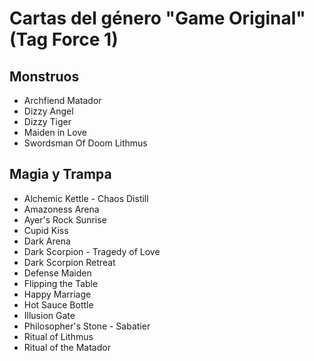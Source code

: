 # Cartas del género "Game Original" (Tag Force 1)

## Monstruos

- Archfiend Matador
- Dizzy Angel
- Dizzy Tiger
- Maiden in Love
- Swordsman Of Doom Lithmus

## Magia y Trampa

- Alchemic Kettle - Chaos Distill
- Amazoness Arena
- Ayer's Rock Sunrise
- Cupid Kiss
- Dark Arena
- Dark Scorpion - Tragedy of Love
- Dark Scorpion Retreat
- Defense Maiden
- Flipping the Table
- Happy Marriage
- Hot Sauce Bottle
- Illusion Gate
- Philosopher's Stone - Sabatier
- Ritual of Lithmus
- Ritual of the Matador
